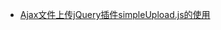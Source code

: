 * [Ajax文件上传jQuery插件simpleUpload.js的使用](/javascript/ajax-file-upload-using-jquery-plugin-impleupload-js.md)